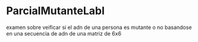 # ParcialMutanteLabI
examen sobre veificar si el adn de una persona es mutante o no basandose en una secuencia de adn de una matriz de 6x6
